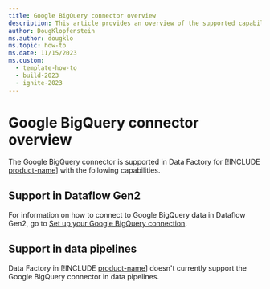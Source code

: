 ```yaml
---
title: Google BigQuery connector overview
description: This article provides an overview of the supported capabilities of the Google BigQuery connector.
author: DougKlopfenstein
ms.author: dougklo
ms.topic: how-to
ms.date: 11/15/2023
ms.custom:
  - template-how-to
  - build-2023
  - ignite-2023
---
```


# Google BigQuery connector overview

The Google BigQuery connector is supported in Data Factory for [!INCLUDE [product-name](../includes/product-name.md)] with the following capabilities.


## Support in Dataflow Gen2

For information on how to connect to Google BigQuery data in Dataflow Gen2, go to [Set up your Google BigQuery connection](connector-google-bigquery.md).

## Support in data pipelines

Data Factory in [!INCLUDE [product-name](../includes/product-name.md)] doesn't currently support the Google BigQuery connector in data pipelines.
